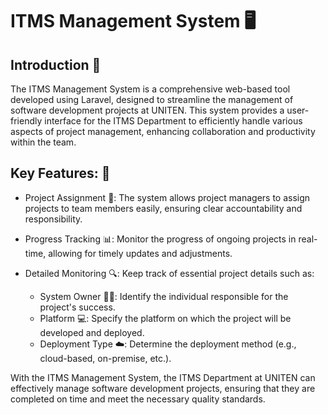 # ITMS Management System 🖥️

## Introduction 🌟
The ITMS Management System is a comprehensive web-based tool developed using Laravel, designed to streamline the management of software development projects at UNITEN. This system provides a user-friendly interface for the ITMS Department to efficiently handle various aspects of project management, enhancing collaboration and productivity within the team.

## Key Features: 📌
* Project Assignment 📝: The system allows project managers to assign projects to team members easily, ensuring clear accountability and responsibility.
* Progress Tracking 📊: Monitor the progress of ongoing projects in real-time, allowing for timely updates and adjustments.
* Detailed Monitoring 🔍: Keep track of essential project details such as:

  - System Owner 🧑‍💼: Identify the individual responsible for the project's success.
  - Platform 💻: Specify the platform on which the project will be developed and deployed.
  - Deployment Type ☁️: Determine the deployment method (e.g., cloud-based, on-premise, etc.).

With the ITMS Management System, the ITMS Department at UNITEN can effectively manage software development projects, ensuring that they are completed on time and meet the necessary quality standards.
